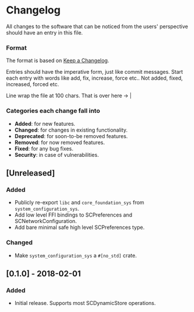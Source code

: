 # Changelog
All changes to the software that can be noticed from the users' perspective should have an entry in
this file.

### Format

The format is based on [Keep a Changelog](http://keepachangelog.com/en/1.0.0/).

Entries should have the imperative form, just like commit messages. Start each entry with words like
add, fix, increase, force etc.. Not added, fixed, increased, forced etc.

Line wrap the file at 100 chars.                                              That is over here -> |

### Categories each change fall into

* **Added**: for new features.
* **Changed**: for changes in existing functionality.
* **Deprecated**: for soon-to-be removed features.
* **Removed**: for now removed features.
* **Fixed**: for any bug fixes.
* **Security**: in case of vulnerabilities.


## [Unreleased]
### Added
- Publicly re-export `libc` and `core_foundation_sys` from `system_configuration_sys`.
- Add low level FFI bindings to SCPreferences and SCNetworkConfiguration.
- Add bare minimal safe high level SCPreferences type.

### Changed
- Make `system_configuration_sys` a `#[no_std]` crate.


## [0.1.0] - 2018-02-01
### Added
- Initial release. Supports most SCDynamicStore operations.

